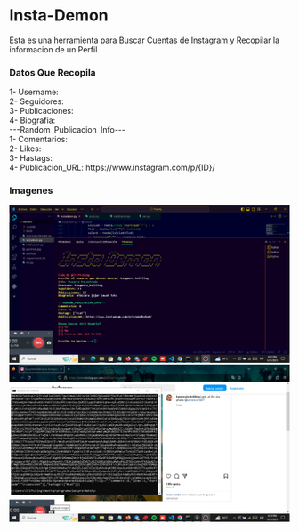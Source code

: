 # Insta-Demon
Esta es una herramienta para Buscar Cuentas de Instagram y Recopilar la informacion de un Perfil

<h3>Datos Que Recopila</h3>
1- Username:
<br>
2- Seguidores:
<br>
3- Publicaciones:
<br>
4- Biografia:
<br>
---Random_Publicacion_Info---
<br>
1- Comentarios:
<br>
2- Likes:
<br>
3- Hastags:
<br>
4- Publicacion_URL: https://www.instagram.com/p/{ID}/
<br>
<h3>Imagenes</h3>
<img src="Program.jpg">
<br>
<img src="page.jpg">
